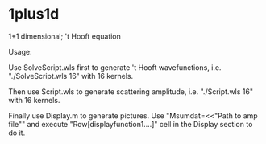 # 1plus1d
1+1 dimensional; 't Hooft equation

Usage: 

  Use SolveScript.wls first to generate 't Hooft wavefunctions, i.e. "./SolveScript.wls 16" with 16 kernels. 
  
  Then use Script.wls to generate scattering amplitude, i.e. "./Script.wls 16" with 16 kernels.
  
  Finally use Display.m to generate pictures. Use "Msumdat=<<"Path to amp file"" and execute "Row[displayfunction1....]" cell in the Display section to do it. 
